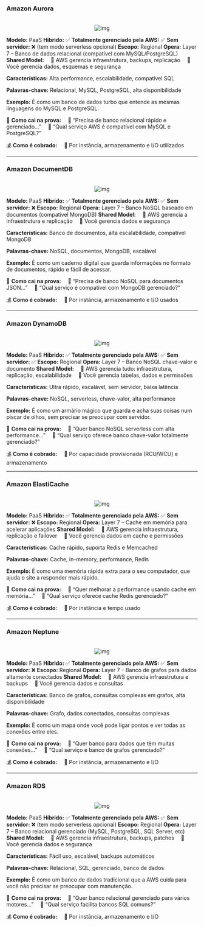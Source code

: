 ### **Amazon Aurora**

<p align="center">
  <br>
  <img src="../assets/banco-de-dados/Aurora.png" alt="img">
</p>

**Modelo:** PaaS
**Híbrido:** ✅
**Totalmente gerenciado pela AWS:** ✅
**Sem servidor:** ❌ (tem modo serverless opcional)
**Escopo:** Regional
**Opera:** Layer 7 – Banco de dados relacional (compatível com MySQL/PostgreSQL)
**Shared Model:**
 🔹 AWS gerencia infraestrutura, backups, replicação
 🔹 Você gerencia dados, esquemas e segurança

**Características:** Alta performance, escalabilidade, compatível SQL

**Palavras-chave:** Relacional, MySQL, PostgreSQL, alta disponibilidade

**Exemplo:** É como um banco de dados turbo que entende as mesmas linguagens do MySQL e PostgreSQL.

📝 **Como cai na prova:**
 🔹 “Precisa de banco relacional rápido e gerenciado...”
 🔹 “Qual serviço AWS é compatível com MySQL e PostgreSQL?”

💰 **Como é cobrado:**
 🔹 Por instância, armazenamento e I/O utilizados

---

### **Amazon DocumentDB**

<p align="center">
  <br>
  <img src="../assets/banco-de-dados/DocumentDB.png" alt="img">
</p>

**Modelo:** PaaS
**Híbrido:** ✅
**Totalmente gerenciado pela AWS:** ✅
**Sem servidor:** ❌
**Escopo:** Regional
**Opera:** Layer 7 – Banco NoSQL baseado em documentos (compatível MongoDB)
**Shared Model:**
 🔹 AWS gerencia a infraestrutura e replicação
 🔹 Você gerencia dados e segurança

**Características:** Banco de documentos, alta escalabilidade, compatível MongoDB

**Palavras-chave:** NoSQL, documentos, MongoDB, escalável

**Exemplo:** É como um caderno digital que guarda informações no formato de documentos, rápido e fácil de acessar.

📝 **Como cai na prova:**
 🔹 “Precisa de banco NoSQL para documentos JSON...”
 🔹 “Qual serviço é compatível com MongoDB gerenciado?”

💰 **Como é cobrado:**
 🔹 Por instância, armazenamento e I/O usados

---

### **Amazon DynamoDB**

<p align="center">
  <br>
  <img src="../assets/banco-de-dados/DynamoDB.png" alt="img">
</p>

**Modelo:** PaaS
**Híbrido:** ✅
**Totalmente gerenciado pela AWS:** ✅
**Sem servidor:** ✅
**Escopo:** Regional
**Opera:** Layer 7 – Banco NoSQL chave-valor e documento
**Shared Model:**
 🔹 AWS gerencia tudo: infraestrutura, replicação, escalabilidade
 🔹 Você gerencia tabelas, dados e permissões

**Características:** Ultra rápido, escalável, sem servidor, baixa latência

**Palavras-chave:** NoSQL, serverless, chave-valor, alta performance

**Exemplo:** É como um armário mágico que guarda e acha suas coisas num piscar de olhos, sem precisar se preocupar com servidor.

📝 **Como cai na prova:**
 🔹 “Quer banco NoSQL serverless com alta performance...”
 🔹 “Qual serviço oferece banco chave-valor totalmente gerenciado?”

💰 **Como é cobrado:**
 🔹 Por capacidade provisionada (RCU/WCU) e armazenamento

---

### **Amazon ElastiCache**

<p align="center">
  <br>
  <img src="../assets/banco-de-dados/ElastiCache.png" alt="img">
</p>

**Modelo:** PaaS
**Híbrido:** ✅
**Totalmente gerenciado pela AWS:** ✅
**Sem servidor:** ❌
**Escopo:** Regional
**Opera:** Layer 7 – Cache em memória para acelerar aplicações
**Shared Model:**
 🔹 AWS gerencia infraestrutura, replicação e failover
 🔹 Você gerencia dados em cache e permissões

**Características:** Cache rápido, suporta Redis e Memcached

**Palavras-chave:** Cache, in-memory, performance, Redis

**Exemplo:** É como uma memória rápida extra para o seu computador, que ajuda o site a responder mais rápido.

📝 **Como cai na prova:**
 🔹 “Quer melhorar a performance usando cache em memória...”
 🔹 “Qual serviço oferece cache Redis gerenciado?”

💰 **Como é cobrado:**
 🔹 Por instância e tempo usado

---

### **Amazon Neptune**

<p align="center">
  <br>
  <img src="../assets/banco-de-dados/Neptune.png" alt="img">
</p>

**Modelo:** PaaS
**Híbrido:** ✅
**Totalmente gerenciado pela AWS:** ✅
**Sem servidor:** ❌
**Escopo:** Regional
**Opera:** Layer 7 – Banco de grafos para dados altamente conectados
**Shared Model:**
 🔹 AWS gerencia infraestrutura e backups
 🔹 Você gerencia dados e consultas

**Características:** Banco de grafos, consultas complexas em grafos, alta disponibilidade

**Palavras-chave:** Grafo, dados conectados, consultas complexas

**Exemplo:** É como um mapa onde você pode ligar pontos e ver todas as conexões entre eles.

📝 **Como cai na prova:**
 🔹 “Quer banco para dados que têm muitas conexões...”
 🔹 “Qual serviço é banco de grafos gerenciado?”

💰 **Como é cobrado:**
 🔹 Por instância, armazenamento e I/O

---

### **Amazon RDS**

<p align="center">
  <br>
  <img src="../assets/banco-de-dados/RDS.png" alt="img">
</p>

**Modelo:** PaaS
**Híbrido:** ✅
**Totalmente gerenciado pela AWS:** ✅
**Sem servidor:** ❌ (tem modo serverless opcional)
**Escopo:** Regional
**Opera:** Layer 7 – Banco relacional gerenciado (MySQL, PostgreSQL, SQL Server, etc)
**Shared Model:**
 🔹 AWS gerencia infraestrutura, backups, patches
 🔹 Você gerencia dados e segurança

**Características:** Fácil uso, escalável, backups automáticos

**Palavras-chave:** Relacional, SQL, gerenciado, banco de dados

**Exemplo:** É como um banco de dados tradicional que a AWS cuida para você não precisar se preocupar com manutenção.

📝 **Como cai na prova:**
 🔹 “Quer banco relacional gerenciado para vários motores...”
 🔹 “Qual serviço facilita bancos SQL comuns?”

💰 **Como é cobrado:**
 🔹 Por instância, armazenamento e I/O
